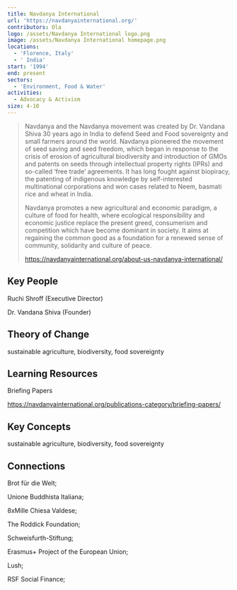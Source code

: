 ```yaml
---
title: Navdanya International
url: 'https://navdanyainternational.org/'
contributors: Ola
logo: /assets/Navdanya International logo.png
image: /assets/Navdanya International homepage.png
locations:
  - 'Florence, Italy'
  - ' India'
start: '1994'
end: present
sectors:
  - 'Environment, Food & Water'
activities:
  - Advocacy & Activism
size: 4-10
---
```

> Navdanya and the Navdanya movement was created by Dr. Vandana Shiva 30 years ago in India to defend Seed and Food sovereignty and small farmers around the world. Navdanya pioneered the movement of seed saving and seed freedom, which began in response to the crisis of erosion of agricultural biodiversity and introduction of GMOs and patents on seeds through intellectual property rights (IPRs) and so-called ‘free trade’ agreements. It has long fought against biopiracy, the patenting of indigenous knowledge by self-interested multinational corporations and won cases related to Neem, basmati rice and wheat in India.
> 
> Navdanya promotes a new agricultural and economic paradigm, a culture of food for health, where ecological responsibility and economic justice replace the present greed, consumerism and competition which have become dominant in society. It aims at regaining the common good as a foundation for a renewed sense of community, solidarity and culture of peace.
> 
> https://navdanyainternational.org/about-us-navdanya-international/

## Key People

Ruchi Shroff (Executive Director)

 Dr. Vandana Shiva (Founder)

## Theory of Change

sustainable agriculture, biodiversity, food sovereignty

## Learning Resources

Briefing Papers

https://navdanyainternational.org/publications-category/briefing-papers/

## Key Concepts

sustainable agriculture, biodiversity, food sovereignty

## Connections

Brot für die Welt;

Unione Buddhista Italiana;

8xMille Chiesa Valdese;

The Roddick Foundation;

Schweisfurth-Stiftung;

Erasmus+ Project of the European Union; 

Lush;

RSF Social Finance;
